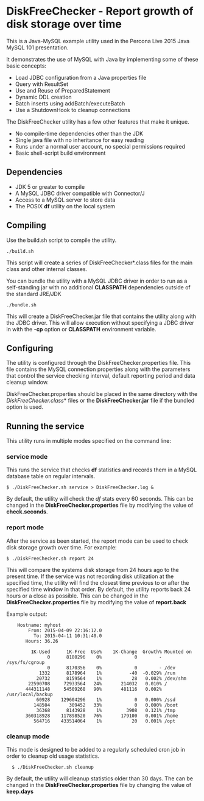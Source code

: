 # DiskFreeChecker - Report growth of disk storage over time

This is a Java-MySQL example utility used in the Percona Live 2015 Java MySQL 101 presentation.

It demonstrates the use of MySQL with Java by implementing some of these basic concepts:

* Load JDBC configuration from a Java properties file
* Query with ResultSet
* Use and Reuse of PreparedStatement
* Dynamic DDL creation
* Batch inserts using addBatch/executeBatch
* Use a ShutdownHook to cleanup connections

The DiskFreeChecker utility has a few other features that make it unique.  

* No compile-time dependencies other than the JDK
* Single java file with no inheritance for easy reading
* Runs under a normal user account, no special permissions required
* Basic shell-script build environment   

## Dependencies

- JDK 5 or greater to compile
- A MySQL JDBC driver compatible with Connector/J
- Access to a MySQL server to store data
- The POSIX **df** utility on the local system

## Compiling 

Use the build.sh script to compile the utility.

    ./build.sh
    
This script will create a series of DiskFreeChecker*.class files for 
the main class and other internal classes.     
    
You can bundle the utility with a MySQL JDBC driver in order to run as a 
self-standing jar with no additional **CLASSPATH** dependencies outside of
the standard JRE/JDK

    ./bundle.sh

This will create a DiskFreeChecker.jar file that contains the utility
along with the JDBC driver.  This will allow execution without specifying
a JDBC driver in with the **-cp** option or **CLASSPATH** environment 
variable. 

## Configuring

The utility is configured through the DiskFreeChecker.properties file.
This file contains the MySQL connection properties along with the
parameters that control the service checking interval, default reporting
period and data cleanup window.

DiskFreeChecker.properties should be placed in the same directory with
the **DiskFreeChecker*.class** files or the **DiskFreeChecker.jar** file if
the bundled option is used.

## Running the service

This utility runs in multiple modes specified on the command line:

### service mode

This runs the service that checks **df** statistics and records them
in a MySQL database table on regular intervals.
  
    $ ./DiskFreeChecker.sh service > DiskFreeChecker.log &

By default, the utility will check the *df* stats every 60 seconds.  This
can be changed in the **DiskFreeChecker.properties** file by modifying
the value of **check.seconds**.

### report mode

After the service as been started, the report mode can be used to 
check disk storage growth over time. For example:

    $ ./DiskFreeChecker.sh report 24
    
This will compare the systems disk storage from 24 hours ago to the present
time.  If the service was not recording disk utilization at the specified
time,  the utility will find the closest time previous to or after the
specified time window in that order.  By default, the utility reports back 24
hours or a close as possible.  This can be changed in the
**DiskFreeChecker.properties** file by modifying the value of **report.back**
 
Example output:

		Hostname: myhost
		    From: 2015-04-09 22:16:12.0
		      To: 2015-04-11 10:31:40.0
		   Hours: 36.26
		
		     1K-Used      1K-Free  Use%    1K-Change  Growth% Mounted on
		           0      8180296    0%            0        - /sys/fs/cgroup
		           0      8170356    0%            0        - /dev
		        1332      8178964    1%          -40  -0.029% /run
		       20732      8159564    1%           28   0.002% /dev/shm
		    22590708     72933564   24%       214032   0.010% /
		   444311148     54509268   90%       481116   0.002% /usr/local/backup
		       60928    129604296    1%            0   0.000% /ssd
		      148504       309452   33%            0   0.000% /boot
		       36368      8143928    1%         3908   0.121% /tmp
		   360318928    117898520   76%       179100   0.001% /home
		      564716    433514064    1%           20   0.001% /opt


### cleanup mode

This mode is designed to be added to a regularly scheduled cron job in order
to cleanup old usage statistics.

      $ ./DiskFreeChecker.sh cleanup
      
By default, the utility will cleanup statistics older than 30 days.  The can
be changed in the **DiskFreeChecker.properties** file by changing the value of
**keep.days**

